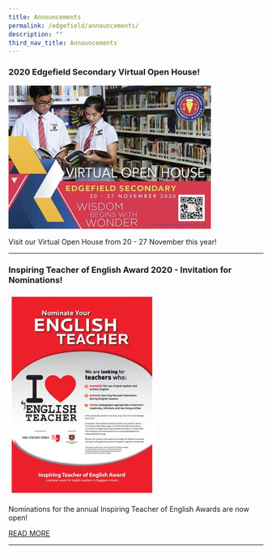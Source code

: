 ```yaml
---
title: Announcements
permalink: /edgefield/announcements/
description: ""
third_nav_title: Announcements
---
```


### 2020 Edgefield Secondary Virtual Open House!

![](/images/tn547d8f2e2_508.jpg)

Visit our Virtual Open House from 20 - 27 November this year!

---------

### Inspiring Teacher of English Award 2020 - Invitation for Nominations!

![](/images/tn2b8ab5d58_238.jpg)

Nominations for the annual Inspiring Teacher of English Awards are now open!  
  
[READ MORE](https://edgefieldsec-moe-edu-sg-admin.cwp.sg/edgefield/announcements/nominations-for-inspiring-english-teacher-award-2020)

----------


